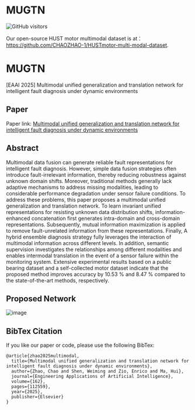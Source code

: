# MUGTN

![GitHub visitors](https://visitor-badge.laobi.icu/badge?page_id=CHAOZHAO-1.MUGTN&color=blue&style=flat-square)


Our open-source HUST motor multimodal dataset is at：https://github.com/CHAOZHAO-1/HUSTmotor-multi-modal-dataset.

# MUGTN
[EAAI 2025] Multimodal unified generalization and translation network for intelligent fault diagnosis under dynamic environments


## Paper

Paper link: [Multimodal unified generalization and translation network for intelligent fault diagnosis under dynamic environments](https://www.sciencedirect.com/science/article/abs/pii/S0952197625025904)

## Abstract

Multimodal data fusion can generate reliable fault representations for intelligent fault diagnosis. However, simple data fusion strategies often introduce fault-irrelevant information, thereby reducing robustness against unknown domain shifts. Moreover, traditional methods generally lack adaptive mechanisms to address missing modalities, leading to considerable performance degradation under sensor failure conditions. To address these problems, this paper proposes a multimodal unified generalization and translation network. To learn invariant unified representations for resisting unknown data distribution shifts, information-enhanced concatenation first generates intra-domain and cross-domain representations. Subsequently, mutual information maximization is applied to remove fault-unrelated information from these representations. Finally, A hybrid ensemble diagnosis strategy fully leverages the interaction of multimodal information across different levels. In addition, semantic supervision investigates the relationships among different modalities and enables intermodal translation in the event of a sensor failure within the monitoring system. Extensive experimental results based on a public bearing dataset and a self-collected motor dataset indicate that the proposed method improves accuracy by 10.53 % and 8.47 % compared to the state-of-the-art methods, respectively. 

##  Proposed Network 


![image](https://github.com/CHAOZHAO-1/MUGTN/blob/main/IMG/F1.png)

##  BibTex Citation


If you like our paper or code, please use the following BibTex:

```
@article{zhao2025multimodal,
  title={Multimodal unified generalization and translation network for intelligent fault diagnosis under dynamic environments},
  author={Zhao, Chao and Shen, Weiming and Zio, Enrico and Ma, Hui},
  journal={Engineering Applications of Artificial Intelligence},
  volume={162},
  pages={112559},
  year={2025},
  publisher={Elsevier}
}
```
